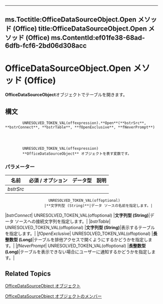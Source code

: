 

---
ms.Toctitle:OfficeDataSourceObject.Open メソッド (Office)
title:OfficeDataSourceObject.Open メソッド (Office)
ms.ContentId:ef01fe38-68ad-6dfb-fcf6-2bd06d308acc
---
# OfficeDataSourceObject.Open メソッド (Office)




**OfficeDataSourceObject**オブジェクトでテーブルを開きます。

## 構文

            UNRESOLVED_TOKEN_VAL(offexpression).**Open**(**bstrSrc**, **bstrConnect**, **bstrTable**, **fOpenExclusive**, **fNeverPrompt**)




            UNRESOLVED_TOKEN_VAL(offexpression)
            **OfficeDataSourceObject** オブジェクトを表す変数です。

### パラメーター

|**名前**|**必須 / オプション**|**データ型**|**説明**|
|---|---|---|---|
|*bstrSrc*|
                        UNRESOLVED_TOKEN_VAL(offoptional)
                      |**文字列型 (String)**|データ ソースの名前を指定します。|
|*bstrConnect*|
                        UNRESOLVED_TOKEN_VAL(offoptional)
                      |**文字列型 (String)**|データ ソースへの接続文字列を指定します。|
|*bstrTable*|
                        UNRESOLVED_TOKEN_VAL(offoptional)
                      |**文字列型 (String)**|表示するテーブルを指定します。|
|*fOpenExclusive*|
                        UNRESOLVED_TOKEN_VAL(offoptional)
                      |**長整数型 (Long)**|テーブルを排他アクセスで開くようにするかどうかを指定します。|
|*fNeverPrompt*|
                        UNRESOLVED_TOKEN_VAL(offoptional)
                      |**長整数型 (Long)**|テーブルを表示できない場合にユーザーに通知するかどうかを指定します。|





## Related Topics

[OfficeDataSourceObject オブジェクト](d5e5401b-643e-c12c-2648-f281af481f45.md)

[OfficeDataSourceObject オブジェクトのメンバー](57ba0dc6-80e7-04a9-a619-2a3e6aa2cdff.md)




